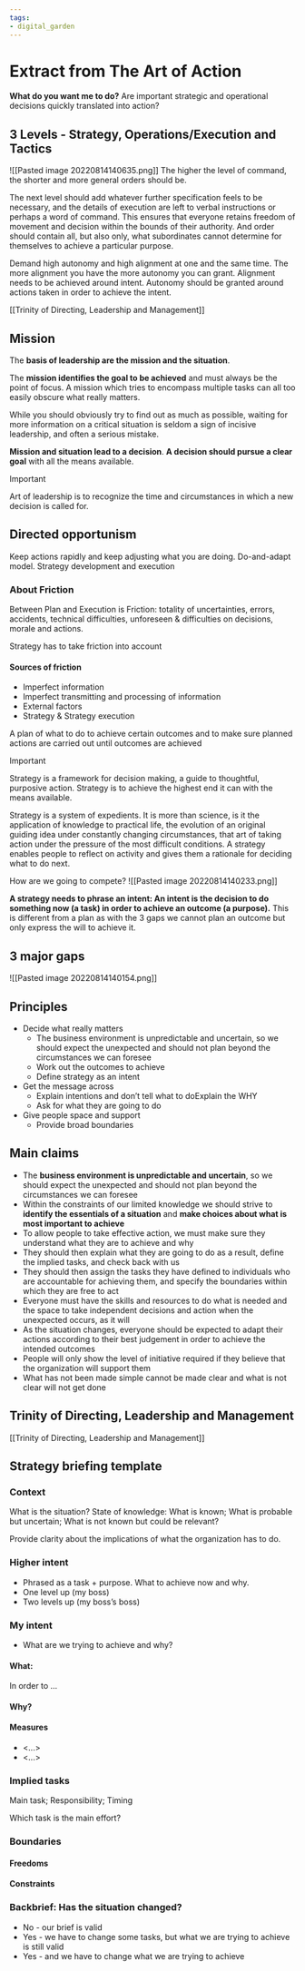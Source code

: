 ```yaml
---
tags: 
- digital_garden
---
```

# Extract from The Art of Action
**What do you want me to do?**
Are important strategic and operational decisions quickly translated into action?

## 3 Levels - Strategy, Operations/Execution and Tactics
![[Pasted image 20220814140635.png]]
The higher the level of command, the shorter and more general orders should be. 

The next level should add whatever further specification feels to be necessary, and the details of execution are left to verbal instructions or perhaps a word of command. This ensures that everyone retains freedom of movement and decision within the bounds of their authority. And order should contain all, but also only, what subordinates cannot determine for themselves to achieve a particular purpose.

Demand high autonomy and high alignment at one and the same time. The more alignment you have the more autonomy you can grant. Alignment needs to be achieved around intent. Autonomy should be granted around actions taken in order to achieve the intent.

[[Trinity of Directing, Leadership and Management]]

## Mission
The **basis of leadership are the mission and the situation**.

The **mission identifies the goal to be achieved** and must always be the point of focus. A mission which tries to encompass multiple tasks can all too easily obscure what really matters.

While you should obviously try to find out as much as possible, waiting for more information on a critical situation is seldom a sign of incisive leadership, and often a serious mistake.

**Mission and situation lead to a decision**. **A decision should pursue a clear goal** with all the means available.

> [!important]
> Art of leadership is to recognize the time and circumstances in which a new decision is called for.


## Directed opportunism
Keep actions rapidly and keep adjusting what you are doing. Do-and-adapt model. Strategy development and execution

### About Friction
Between Plan and Execution is Friction: totality of uncertainties, errors, accidents, technical difficulties, unforeseen & difficulties on decisions, morale and actions.

Strategy has to take friction into account

#### Sources of friction
+ Imperfect information
+ Imperfect transmitting and processing of information
+ External factors
+ Strategy & Strategy execution

A plan of what to do to achieve certain outcomes and to make sure planned actions are carried out until outcomes are achieved

> [!important]
> Strategy is a framework for decision making, a guide to thoughtful, purposive action. Strategy is to achieve the highest end it can with the means available. 
> 

Strategy is a system of expedients. It is more than science, is it the application of knowledge to practical life, the evolution of an original guiding idea under constantly changing circumstances, that art of taking action under the pressure of the most difficult conditions. A strategy enables people to reflect on activity and gives them a rationale for deciding what to do next.

How are we going to compete?
![[Pasted image 20220814140233.png]]


**A strategy needs to phrase an intent: An intent is the decision to do something now (a task) in order to achieve an outcome (a purpose).** This is different from a plan as with the 3 gaps we cannot plan an outcome but only express the will to achieve it.

## 3 major gaps 
![[Pasted image 20220814140154.png]]

## Principles
+ Decide what really matters
	+ The business environment is unpredictable and uncertain, so we should expect the unexpected and should not plan beyond the circumstances we can foresee
	+ Work out the outcomes to achieve
	+ Define strategy as an intent
+ Get the message across
	+ Explain intentions and don’t tell what to doExplain the WHY
	+ Ask for what they are going to do
+ Give people space and support
	+ Provide broad boundaries


## Main claims
+ The **business environment is unpredictable and uncertain**, so we should expect the unexpected and should not plan beyond the circumstances we can foresee
+ Within the constraints of our limited knowledge we should strive to **identify the essentials of a situation** and **make choices about what is most important to achieve**
+ To allow people to take effective action, we must make sure they understand what they are to achieve and why
+ They should then explain what they are going to do as a result, define the implied tasks, and check back with us
+ They should then assign the tasks they have defined to individuals who are accountable for achieving them, and specify the boundaries within which they are free to act
+ Everyone must have the skills and resources to do what is needed and the space to take independent decisions and action when the unexpected occurs, as it will
+ As the situation changes, everyone should be expected to adapt their actions according to their best judgement in order to achieve the intended outcomes
+ People will only show the level of initiative required if they believe that the organization will support them
+ What has not been made simple cannot be made clear and what is not clear will not get done


## Trinity of Directing, Leadership and Management
[[Trinity of Directing, Leadership and Management]]

## Strategy briefing template
### Context
What is the situation? 
State of knowledge: What is known; What is probable but uncertain; What is not known but could be relevant? 

Provide clarity about the implications of what the organization has to do.

### Higher intent
+ Phrased as a task + purpose. What to achieve now and why.
+ One level up (my boss)
+ Two levels up (my boss’s boss)

### My intent
+ What are we trying to achieve and why?

#### What: 
In order to …

#### Why?

#### Measures
+ <...>
+ <...>

### Implied tasks
Main task; Responsibility; Timing

Which task is the main effort?

### Boundaries
#### Freedoms
#### Constraints

### Backbrief: Has the situation changed?
+ No - our brief is valid
+ Yes - we have to change some tasks, but what we are trying to achieve is still valid
+ Yes - and we have to change what we are trying to achieve
